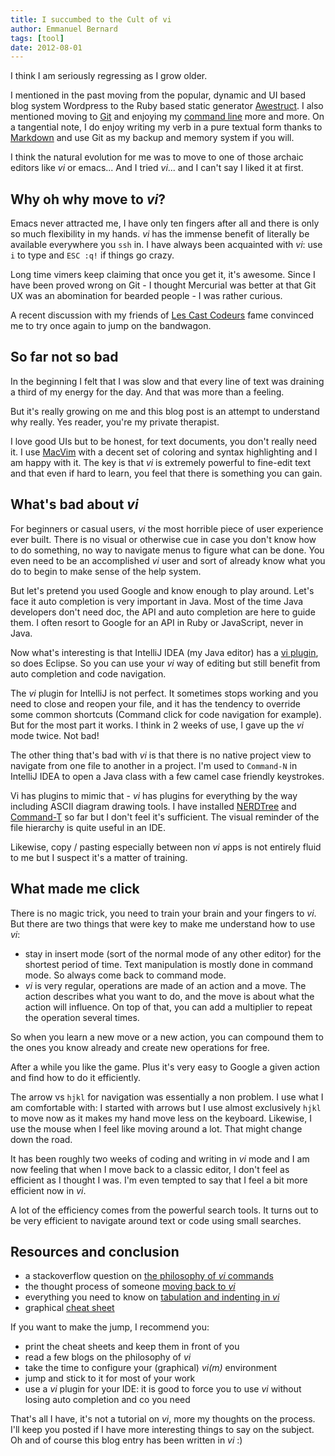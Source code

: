 ```yaml
---
title: I succumbed to the Cult of vi
author: Emmanuel Bernard
tags: [tool]
date: 2012-08-01
---
```

I think I am seriously regressing as I grow older.

I mentioned in the past moving from the popular, dynamic and UI
based blog system Wordpress to the Ruby based static generator 
[Awestruct][awestruct]. I also mentioned moving to [Git][git]
and enjoying my [command line][command-line] more and more.
On a tangential note, I do enjoy writing my verb in a pure textual
form thanks to [Markdown][markdown] and use Git as my backup
and memory system if you will.

I think the natural evolution for me was to move to one of those
archaic editors like _vi_ or emacs... And I tried _vi_... and I
can't say I liked it at first.

## Why oh why move to _vi_?

Emacs never attracted me, I have only ten fingers after all and
there is only so much flexibility in my hands.
_vi_ has the immense benefit of literally be available everywhere
you `ssh` in. I have always been acquainted with _vi_: use `i` to type
and `ESC :q!` if things go crazy.

Long time vimers keep claiming that once you get it, it's awesome.
Since I have been proved wrong on Git - I thought Mercurial was
better at that Git UX was an abomination for bearded people - I was
rather curious.

A recent discussion with my friends of [Les Cast Codeurs][lescastcodeurs]
fame convinced me to try once again to jump on the bandwagon.

## So far not so bad

In the beginning I felt that I was slow and that every line of text
was draining a third of my energy for the day. And that was more than
a feeling.

But it's really growing on me and this blog post is an attempt to
understand why really. Yes reader, you're my private therapist.

I love good UIs but to be honest, for text documents, you don't 
really need it. I use [MacVim][macvim] with a decent set of coloring 
and syntax highlighting and I am happy with it. The key is that
_vi_ is extremely powerful to fine-edit text and that even if hard
to learn, you feel that there is something you can gain.

## What's bad about _vi_

For beginners or casual users, _vi_ the most horrible piece of user
experience ever built. There is no visual or otherwise cue in case
you don't know how to do something, no way to navigate menus to figure
what can be done. You even need to be an accomplished _vi_ user and sort
of already know what you do to begin to make sense of the help system.

But let's pretend you used Google and know enough to play around.
Let's face it auto completion is very important in Java. Most of the time
Java developers don't need doc, the API and auto completion are here to
guide them. I often resort to Google for an API in Ruby or JavaScript,
never in Java.

Now what's interesting is that IntelliJ IDEA (my Java editor) has a
[vi plugin][intellij], so does Eclipse. So you can use your _vi_ way of editing
but still benefit from auto completion and code navigation.

The _vi_ plugin for IntelliJ is not perfect. It sometimes stops working and
you need to close and reopen your file, and it has the tendency to override
some common shortcuts (Command click for code navigation for example). But for
the most part it works. I think in 2 weeks of use, I gave up the _vi_ mode twice.
Not bad!

The other thing that's bad with _vi_ is that there is no native project
view to navigate from one file to another in a project. I'm used to
`Command-N` in IntelliJ IDEA to open a Java class with a few camel case
friendly keystrokes.

Vi has plugins to mimic that - _vi_ has plugins for everything by the way
including ASCII diagram drawing tools. I have installed [NERDTree][nerdtree] and
[Command-T][commandt] so far but I don't feel it's sufficient. The visual reminder of
the file hierarchy is quite useful in an IDE.

Likewise, copy / pasting especially between non _vi_ apps is not entirely
fluid to me but I suspect it's a matter of training.

## What made me click

There is no magic trick, you need to train your brain and your fingers to _vi_.
But there are two things that were key to make me understand how to use _vi_:

- stay in insert mode (sort of the normal mode of any other editor) for
  the shortest period of time. Text manipulation is mostly done in command
  mode. So always come back to command mode.
- _vi_ is very regular, operations are made of an action and a move.
  The action describes what you want to do, and the move is about
  what the action will influence. On top of that, you can add a multiplier
  to repeat the operation several times.

So when you learn a new move or a new action, you can compound them to the
ones you know already and create new operations for free.

After a while you like the game. Plus it's very easy to Google a given action
and find how to do it efficiently.

The arrow vs `hjkl` for navigation was essentially a non problem. I use what
I am comfortable with: I started with arrows but I use almost exclusively
`hjkl` to move now as it makes my hand move less on the keyboard.
Likewise, I use the mouse when I feel like moving around a lot. That might
change down the road.

It has been roughly two weeks of coding and writing in _vi_ mode and I am
now feeling that when I move back to a classic editor, I don't feel as efficient
as I thought I was. I'm even tempted to say that I feel a bit more efficient now in
_vi_.

A lot of the efficiency comes from the powerful search tools. It turns out to be very
efficient to navigate around text or code using small searches.

## Resources and conclusion

- a stackoverflow question on [the philosophy of _vi_ commands](http://stackoverflow.com/a/1220118/200911)
- the thought process of someone [moving back to _vi_](http://stevelosh.com/blog/2010/09/coming-home-to-vim/)
- everything you need to know on [tabulation and indenting in _vi_](http://tedlogan.com/techblog3.html)
- graphical [cheat sheet](http://www.viemu.com/a_vi_vim_graphical_cheat_sheet_tutorial.html)

If you want to make the jump, I recommend you:

- print the cheat sheets and keep them in front of you
- read a few blogs on the philosophy of _vi_
- take the time to configure your (graphical) _vi(m)_ environment
- jump and stick to it for most of your work
- use a _vi_ plugin for your IDE: it is good to force you to use _vi_ without losing 
  auto completion and co you need

That's all I have, it's not a tutorial on _vi_, more my thoughts on the process.
I'll keep you posted if I have more interesting things to say on the subject.
Oh and of course this blog entry has been written in _vi_ :)

[awestruct]: /blog/2011/07/08/awestruct-building-dynamic-static-web-sites/
[git]: /blog/2012/05/15/pro-tip-git-rebase/
[command-line]: /blog/2012/02/28/customize-titles-of-your-terminal-window/
[lescastcodeurs]: http://lescastcodeurs.com
[markdown]: http://daringfireball.net/projects/markdown/
[macvim]: http://code.google.com/p/macvim/
[intellij]: http://code.google.com/p/macvim/
[nerdtree]:http://www.vim.org/scripts/script.php?script_id=1658
[commandt]: https://wincent.com/products/command-t/
